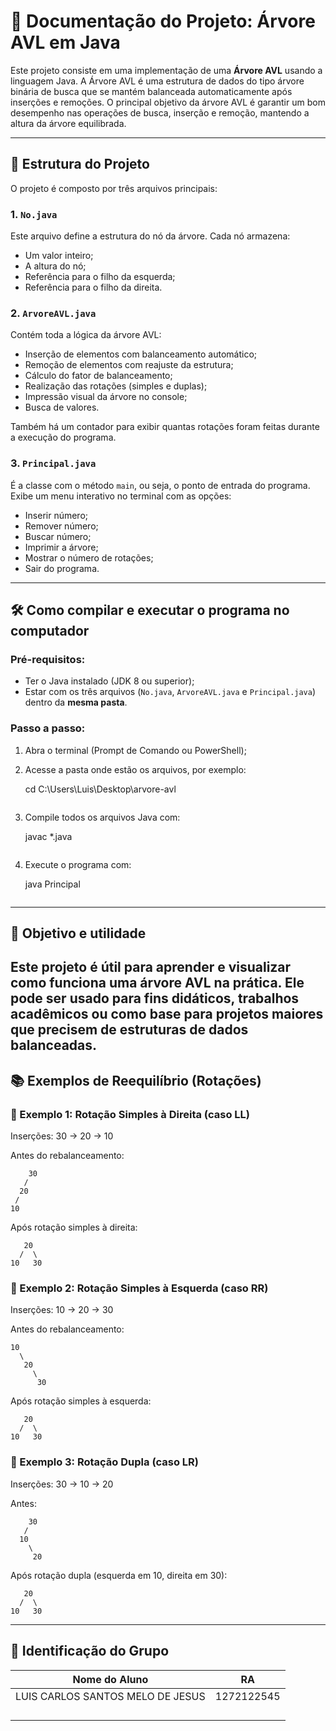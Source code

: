 # 📘 Documentação do Projeto: Árvore AVL em Java

Este projeto consiste em uma implementação de uma **Árvore AVL** usando a linguagem Java. A Árvore AVL é uma estrutura de dados do tipo árvore binária de busca que se mantém balanceada automaticamente após inserções e remoções. O principal objetivo da árvore AVL é garantir um bom desempenho nas operações de busca, inserção e remoção, mantendo a altura da árvore equilibrada.

---

## 🧱 Estrutura do Projeto

O projeto é composto por três arquivos principais:

### 1. `No.java`

Este arquivo define a estrutura do nó da árvore. Cada nó armazena:

- Um valor inteiro;
- A altura do nó;
- Referência para o filho da esquerda;
- Referência para o filho da direita.

### 2. `ArvoreAVL.java`

Contém toda a lógica da árvore AVL:

- Inserção de elementos com balanceamento automático;
- Remoção de elementos com reajuste da estrutura;
- Cálculo do fator de balanceamento;
- Realização das rotações (simples e duplas);
- Impressão visual da árvore no console;
- Busca de valores.

Também há um contador para exibir quantas rotações foram feitas durante a execução do programa.

### 3. `Principal.java`

É a classe com o método `main`, ou seja, o ponto de entrada do programa. Exibe um menu interativo no terminal com as opções:

- Inserir número;
- Remover número;
- Buscar número;
- Imprimir a árvore;
- Mostrar o número de rotações;
- Sair do programa.

---

## 🛠️ Como compilar e executar o programa no computador

### Pré-requisitos:

- Ter o Java instalado (JDK 8 ou superior);
- Estar com os três arquivos (`No.java`, `ArvoreAVL.java` e `Principal.java`) dentro da **mesma pasta**.

### Passo a passo:

1. Abra o terminal (Prompt de Comando ou PowerShell);
2. Acesse a pasta onde estão os arquivos, por exemplo:

   cd C:\Users\Luis\Desktop\arvore-avl

   ```

   ```

3. Compile todos os arquivos Java com:

   javac \*.java

   ```

   ```

4. Execute o programa com:

   java Principal

   ```

   ```

---

## 🎯 Objetivo e utilidade

## Este projeto é útil para aprender e visualizar como funciona uma árvore AVL na prática. Ele pode ser usado para fins didáticos, trabalhos acadêmicos ou como base para projetos maiores que precisem de estruturas de dados balanceadas.

## 📚 Exemplos de Reequilíbrio (Rotações)

### 🔁 Exemplo 1: Rotação Simples à Direita (caso LL)

Inserções: 30 → 20 → 10

Antes do rebalanceamento:

```
    30
   /
  20
 /
10
```

Após rotação simples à direita:

```
   20
  /  \
10   30
```

### 🔁 Exemplo 2: Rotação Simples à Esquerda (caso RR)

Inserções: 10 → 20 → 30

Antes do rebalanceamento:

```
10
  \
   20
     \
      30
```

Após rotação simples à esquerda:

```
   20
  /  \
10   30
```

### 🔁 Exemplo 3: Rotação Dupla (caso LR)

Inserções: 30 → 10 → 20

Antes:

```
    30
   /
  10
    \
     20
```

Após rotação dupla (esquerda em 10, direita em 30):

```
   20
  /  \
10   30
```

---

## 👥 Identificação do Grupo

| Nome do Aluno                    | RA         |
| -------------------------------- | ---------- |
| LUIS CARLOS SANTOS MELO DE JESUS | 1272122545 |
|                                  |            |
|                                  |            |
|                                  |            |
|                                  |            |
